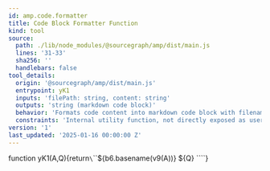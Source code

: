 ```yaml
---
id: amp.code.formatter
title: Code Block Formatter Function
kind: tool
source:
  path: ./lib/node_modules/@sourcegraph/amp/dist/main.js
  lines: '31-33'
  sha256: ''
  handlebars: false
tool_details:
  origin: '@sourcegraph/amp/dist/main.js'
  entrypoint: yK1
  inputs: 'filePath: string, content: string'
  outputs: 'string (markdown code block)'
  behavior: 'Formats code content into markdown code block with filename header extracted from path'
  constraints: 'Internal utility function, not directly exposed as user tool'
version: '1'
last_updated: '2025-01-16 00:00:00 Z'
---
```


function yK1(A,Q){return`\`\`\`${b6.basename(v9(A))}
${Q}
\`\`\``}